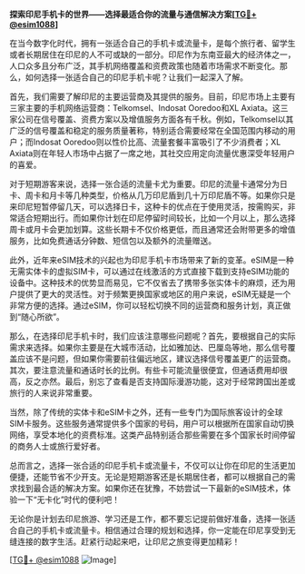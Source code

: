 **探索印尼手机卡的世界——选择最适合你的流量与通信解决方案[[TG💪+ @esim1088](https://t.me/s/esim1088)]**

在当今数字化时代，拥有一张适合自己的手机卡或流量卡，是每个旅行者、留学生或者长期居住在印尼的人不可或缺的一部分。印尼作为东南亚最大的经济体之一，人口众多且分布广泛，其手机网络覆盖和资费政策也随着市场需求不断变化。那么，如何选择一张适合自己的印尼手机卡呢？让我们一起深入了解。

首先，我们需要了解印尼的主要运营商及其提供的服务。目前，印尼市场上主要有三家主要的手机网络运营商：Telkomsel、Indosat Ooredoo和XL Axiata。这三家公司在信号覆盖、资费方案以及增值服务方面各有千秋。例如，Telkomsel以其广泛的信号覆盖和稳定的服务质量著称，特别适合需要经常在全国范围内移动的用户；而Indosat Ooredoo则以性价比高、流量套餐丰富吸引了不少消费者；XL Axiata则在年轻人市场中占据了一席之地，其社交应用定向流量优惠深受年轻用户的喜爱。

对于短期游客来说，选择一张合适的流量卡尤为重要。印尼的流量卡通常分为日卡、周卡和月卡等几种类型，价格从几万印尼盾到几十万印尼盾不等。如果你只是来印尼短暂停留几天，可以选择日卡，这种卡的优点在于使用灵活，按需购买，非常适合短期出行。而如果你计划在印尼停留时间较长，比如一个月以上，那么选择周卡或月卡会更加划算。这些长期卡不仅价格更低，而且通常还会附带更多的增值服务，比如免费通话分钟数、短信包以及额外的流量赠送。

此外，近年来eSIM技术的兴起也为印尼手机卡市场带来了新的变革。eSIM是一种无需实体卡的虚拟SIM卡，可以通过在线激活的方式直接下载到支持eSIM功能的设备中。这种技术的优势显而易见，它不仅省去了携带多张实体卡的麻烦，还为用户提供了更大的灵活性。对于频繁更换国家或地区的用户来说，eSIM无疑是一个非常方便的选择。通过eSIM，你可以轻松切换不同的运营商和服务计划，真正做到“随心所欲”。

那么，在选择印尼手机卡时，我们应该注意哪些问题呢？首先，要根据自己的实际需求来选择。如果你主要是在大城市活动，比如雅加达、巴厘岛等地，那么信号覆盖应该不是问题，但如果你需要前往偏远地区，建议选择信号覆盖更广的运营商。其次，要注意流量和通话时长的比例。有些卡可能流量很便宜，但通话费用却很高，反之亦然。最后，别忘了查看是否支持国际漫游功能，这对于经常跨国出差或旅行的人来说非常重要。

当然，除了传统的实体卡和eSIM卡之外，还有一些专门为国际旅客设计的全球SIM卡服务。这些服务通常提供多个国家的号码，用户可以根据所在国家自动切换网络，享受本地化的资费标准。这类产品特别适合那些需要在多个国家长时间停留的商务人士或旅行爱好者。

总而言之，选择一张合适的印尼手机卡或流量卡，不仅可以让你在印尼的生活更加便捷，还能节省不少开支。无论是短期游客还是长期居住者，都可以根据自己的需求找到最合适的解决方案。如果你还在犹豫，不妨尝试一下最新的eSIM技术，体验一下“无卡化”时代的便利吧！

无论你是计划去印尼旅游、学习还是工作，都不要忘记提前做好准备，选择一张适合自己的手机卡或流量卡。相信通过合理的规划和选择，你一定能在印尼享受到无缝连接的数字生活。赶紧行动起来吧，让印尼之旅变得更加精彩！

[[TG💪+ @esim1088](https://t.me/s/esim1088) ![Image](https://i.postimg.cc/4NQfJmqS/Snipaste-2025-05-13-00-14-12.png)]
